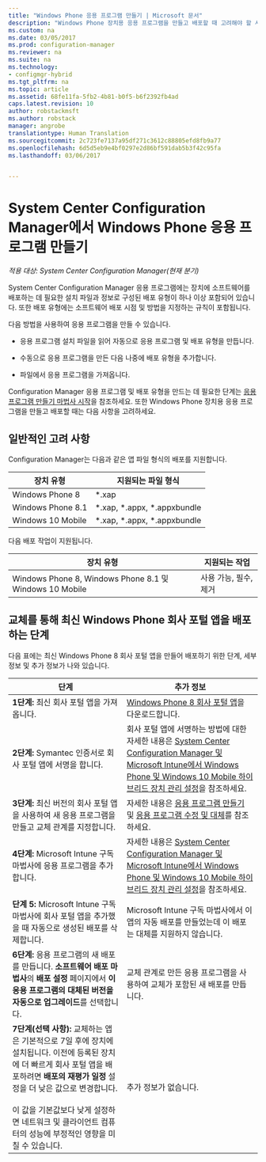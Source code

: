 ```yaml
---
title: "Windows Phone 응용 프로그램 만들기 | Microsoft 문서"
description: "Windows Phone 장치용 응용 프로그램을 만들고 배포할 때 고려해야 할 사항을 확인합니다."
ms.custom: na
ms.date: 03/05/2017
ms.prod: configuration-manager
ms.reviewer: na
ms.suite: na
ms.technology:
- configmgr-hybrid
ms.tgt_pltfrm: na
ms.topic: article
ms.assetid: 68fe11fa-5fb2-4b81-b0f5-b6f2392fb4ad
caps.latest.revision: 10
author: robstackmsft
ms.author: robstack
manager: angrobe
translationtype: Human Translation
ms.sourcegitcommit: 2c723fe7137a95df271c3612c88805efd8fb9a77
ms.openlocfilehash: 6d5d5eb9e4bf0297e2d86bf591dab5b3f42c95fa
ms.lasthandoff: 03/06/2017


---
```

# <a name="create-windows-phone-applications-with-system-center-configuration-manager"></a>System Center Configuration Manager에서 Windows Phone 응용 프로그램 만들기

*적용 대상: System Center Configuration Manager(현재 분기)*

System Center Configuration Manager 응용 프로그램에는 장치에 소프트웨어를 배포하는 데 필요한 설치 파일과 정보로 구성된 배포 유형이 하나 이상 포함되어 있습니다. 또한 배포 유형에는 소프트웨어 배포 시점 및 방법을 지정하는 규칙이 포함됩니다.  

 다음 방법을 사용하여 응용 프로그램을 만들 수 있습니다.  

-   응용 프로그램 설치 파일을 읽어 자동으로 응용 프로그램 및 배포 유형을 만듭니다.  

-   수동으로 응용 프로그램을 만든 다음 나중에 배포 유형을 추가합니다.  

-   파일에서 응용 프로그램을 가져옵니다.  

Configuration Manager 응용 프로그램 및 배포 유형을 만드는 데 필요한 단계는 [응용 프로그램 만들기 마법사 시작](../../apps/deploy-use/create-applications.md#start-the-create-application-wizard)을 참조하세요. 또한 Windows Phone 장치용 응용 프로그램을 만들고 배포할 때는 다음 사항을 고려하세요.  

## <a name="general-considerations"></a>일반적인 고려 사항  
 Configuration Manager는 다음과 같은 앱 파일 형식의 배포를 지원합니다.  

|장치 유형|지원되는 파일 형식|  
|-----------------|---------------------|  
|Windows Phone 8|*.xap|  
|Windows Phone 8.1|*.xap, *.appx, *.appxbundle|
|Windows 10 Mobile|*.xap, *.appx, *.appxbundle|

 다음 배포 작업이 지원됩니다.  

|장치 유형|지원되는 작업|  
|-----------------|-----------------------|  
|Windows Phone 8, Windows Phone 8.1 및 Windows 10 Mobile|사용 가능, 필수, 제거|  

## <a name="steps-to-deploy-the-latest-windows-phone-company-portal-app-with-supersedence"></a>교체를 통해 최신 Windows Phone 회사 포털 앱을 배포하는 단계  
 다음 표에는 최신 Windows Phone 8 회사 포털 앱을 만들어 배포하기 위한 단계, 세부 정보 및 추가 정보가 나와 있습니다.  

|단계|추가 정보|  
|----------|----------------------|  
|**1단계:** 최신 회사 포털 앱을 가져옵니다.|[Windows Phone 8 회사 포털 앱](http://go.microsoft.com/fwlink/?LinkId=268440)을 다운로드합니다.|  
|**2단계:** Symantec 인증서로 회사 포털 앱에 서명을 합니다.|회사 포털 앱에 서명하는 방법에 대한 자세한 내용은 [System Center Configuration Manager 및 Microsoft Intune에서 Windows Phone 및 Windows 10 Mobile 하이브리드 장치 관리 설정](../../mdm/deploy-use/enroll-hybrid-windows.md)을 참조하세요.|  
|**3단계:** 최신 버전의 회사 포털 앱을 사용하여 새 응용 프로그램을 만들고 교체 관계를 지정합니다.|자세한 내용은 [응용 프로그램 만들기](../../apps/deploy-use/create-applications.md) 및 [응용 프로그램 수정 및 대체](../../apps/deploy-use/revise-and-supersede-applications.md)를 참조하세요.|  
|**4단계:** Microsoft Intune 구독 마법사에 응용 프로그램을 추가합니다.|자세한 내용은 [System Center Configuration Manager 및 Microsoft Intune에서 Windows Phone 및 Windows 10 Mobile 하이브리드 장치 관리 설정](../../mdm/deploy-use/enroll-hybrid-windows.md)을 참조하세요.|  
|**단계 5:** Microsoft Intune 구독 마법사에 회사 포털 앱을 추가했을 때 자동으로 생성된 배포를 삭제합니다.|Microsoft Intune 구독 마법사에서 이 앱의 자동 배포를 만들었는데 이 배포는 대체를 지원하지 않습니다.|  
|**6단계:** 응용 프로그램의 새 배포를 만듭니다. **소프트웨어 배포 마법사**의 **배포 설정** 페이지에서 **이 응용 프로그램의 대체된 버전을 자동으로 업그레이드**를 선택합니다.|교체 관계로 만든 응용 프로그램을 사용하여 교체가 포함된 새 배포를 만듭니다.|  
|**7단계(선택 사항):** 교체하는 앱은 기본적으로 7일 후에 장치에 설치됩니다. 이전에 등록된 장치에 더 빠르게 회사 포털 앱을 배포하려면 **배포의 재평가 일정** 설정을 더 낮은 값으로 변경합니다.<br /><br /> 이 값을 기본값보다 낮게 설정하면 네트워크 및 클라이언트 컴퓨터의 성능에 부정적인 영향을 미칠 수 있습니다.|추가 정보가 없습니다.|  

